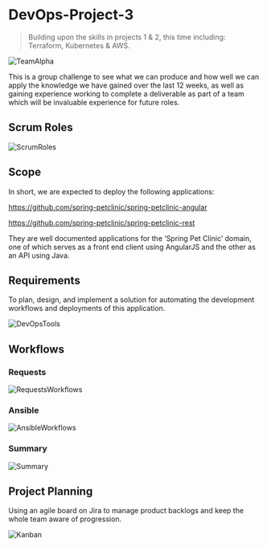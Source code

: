# DevOps-Project-3
> Building upon the skills in projects 1 & 2, this time including: Terraform, Kubernetes & AWS.

![TeamAlpha](https://github.com/GMCADevops/DevopsProject3/blob/Documentation/images/teamAlpha.png)

This is a group challenge to see what we can produce and how well we can apply the knowledge we have gained over the last 12 weeks, as well as gaining experience working to complete a deliverable as part of a team which will be invaluable experience for future roles.

## Scrum Roles
![ScrumRoles](https://github.com/GMCADevops/DevopsProject3/blob/Documentation/images/ScumTeam.png)

## Scope
In short, we are expected to deploy the following applications:

https://github.com/spring-petclinic/spring-petclinic-angular

https://github.com/spring-petclinic/spring-petclinic-rest

They are well documented applications for the ‘Spring Pet Clinic’ domain, one of which serves as a front end client using AngularJS and the other as an API using Java.

## Requirements
To plan, design, and implement a solution for automating the development workflows and deployments of this application.

![DevOpsTools](https://github.com/GMCADevops/DevopsProject3/blob/Documentation/images/DevOpsTools.png)

## Workflows
### Requests
![RequestsWorkflows](https://github.com/GMCADevops/DevopsProject3/blob/Documentation/images/requestworkflow.png)
### Ansible
![AnsibleWorkflows](https://github.com/GMCADevops/DevopsProject3/blob/Documentation/images/ansibleworkflow.png)
### Summary
![Summary](https://github.com/GMCADevops/DevopsProject3/blob/Documentation/images/summary.png)

## Project Planning
Using an agile board on Jira to manage product backlogs and keep the whole team aware of progression.

![Kanban](https://github.com/GMCADevops/DevopsProject3/blob/Documentation/images/ProjectPlanning.png)
